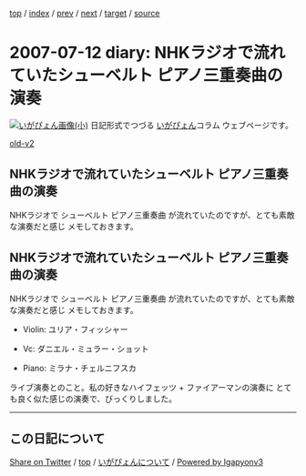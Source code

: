 [top](../index.html) 
 / [index](index.html) 
 / [prev](ig070706.html) 
 / [next](ig070718.html) 
 / [target](https://igapyon.github.io/diary/2007/ig070712.html) 
 / [source](https://github.com/igapyon/diary/blob/master/2007/ig070712.src.md) 

2007-07-12 diary: NHKラジオで流れていたシューベルト ピアノ三重奏曲の演奏
=====================================================================================================
[![いがぴょん画像(小)](https://igapyon.github.io/diary/images/iga200306s.jpg "いがぴょん")](https://igapyon.github.io/diary/memo/memoigapyon.html) 日記形式でつづる [いがぴょん](https://igapyon.github.io/diary/memo/memoigapyon.html)コラム ウェブページです。

[old-v2](ig070712-orig.html)

## NHKラジオで流れていたシューベルト ピアノ三重奏曲の演奏

NHKラジオで シューベルト ピアノ三重奏曲 が流れていたのですが、とても素敵な演奏だと感じ メモしておきます。


## NHKラジオで流れていたシューベルト ピアノ三重奏曲の演奏

NHKラジオで シューベルト ピアノ三重奏曲 が流れていたのですが、とても素敵な演奏だと感じ メモしておきます。

* Violin: ユリア・フィッシャー
  
* Vc: ダニエル・ミュラー・ショット
  
* Piano: ミラナ・チェルニフスカ

ライブ演奏とのこと。私の好きなハイフェッツ + ファイアーマンの演奏に とても良く似た感じの演奏で、びっくりしました。


----------------------------------------------------------------------------------------------------

## この日記について

[Share on Twitter](https://twitter.com/intent/tweet?hashtags=igapyon%2Cdiary%2C%E3%81%84%E3%81%8C%E3%81%B4%E3%82%87%E3%82%93&text=NHK%E3%83%A9%E3%82%B8%E3%82%AA%E3%81%A7%E6%B5%81%E3%82%8C%E3%81%A6%E3%81%84%E3%81%9F%E3%82%B7%E3%83%A5%E3%83%BC%E3%83%99%E3%83%AB%E3%83%88+%E3%83%94%E3%82%A2%E3%83%8E%E4%B8%89%E9%87%8D%E5%A5%8F%E6%9B%B2%E3%81%AE%E6%BC%94%E5%A5%8F&url=https%3A%2F%2Figapyon.github.io%2Fdiary%2F2007%2Fig070712.html) / [top](../index.html) / [いがぴょんについて](https://igapyon.github.io/diary/memo/memoigapyon.html) / [Powered by Igapyonv3](https://github.com/igapyon/igapyonv3)
